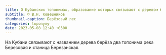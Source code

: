 ```yaml
---
title: О Кубанских топонимах, образование которых связывают с деревом берёза
subtitle: © В.Н. Ковешников
thumbnail-caption: Берёзовый лес
categories: toponymy
date: 2023-05-08 12:40 +0300
---
```

На Кубани связывают с названием дерева берёза два топонима река Березовая и станица Березанская.